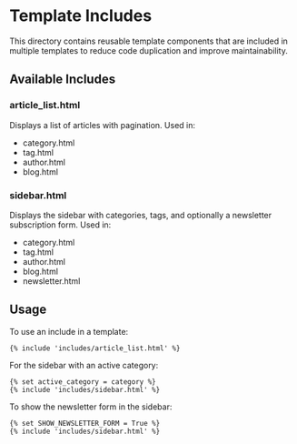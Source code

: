 # Template Includes

This directory contains reusable template components that are included in multiple templates to reduce code duplication and improve maintainability.

## Available Includes

### article_list.html

Displays a list of articles with pagination. Used in:
- category.html
- tag.html
- author.html
- blog.html

### sidebar.html

Displays the sidebar with categories, tags, and optionally a newsletter subscription form. Used in:
- category.html
- tag.html
- author.html
- blog.html
- newsletter.html

## Usage

To use an include in a template:

```jinja2
{% include 'includes/article_list.html' %}
```

For the sidebar with an active category:

```jinja2
{% set active_category = category %}
{% include 'includes/sidebar.html' %}
```

To show the newsletter form in the sidebar:

```jinja2
{% set SHOW_NEWSLETTER_FORM = True %}
{% include 'includes/sidebar.html' %}
``` 
